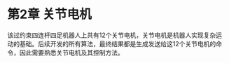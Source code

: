 # 第2章 关节电机

该过约束四连杆四足机器人上共有12个关节电机，关节电机是机器人实现复杂运动的基础。后续开发的所有算法，最终结果都是生成发送给这12个关节电机的命令，因此需要熟悉关节电机及其控制方法。
